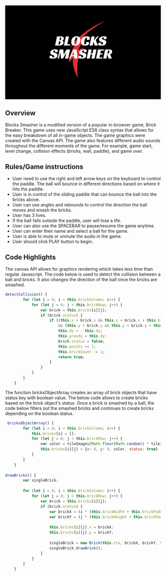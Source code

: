 ![](https://github.com/sushilt553/Blocks-Smasher/blob/master/dist/assets/paddle/blocks_smasher.png)

## Overview
Blocks Smasher is a modified version of a popular in-browser game, Brick Breaker.
This game uses new JavaScript ES6 class syntax that allows for the easy breakdown of all in-game objects. The game graphics were created with the Canvas API. The game also features different audio sounds throughout the different moments of the game. For example, game start, level change, collision effects (bricks, wall, paddle), and game over. 

## Rules/Game instructions
* User need to use the right and left arrow keys on the keyboard to control the paddle. The ball will bounce in different directions based on where it hits the paddle. 
* User is in control of the sliding paddle that can bounce the ball into the bricks above. 
* User can use angles and rebounds to control the direction the ball moves and smash the bricks. 
* User has 3 lives. 
* If the ball falls outside the paddle, user will lose a life. 
* User can also use the SPACEBAR to pause/resume the game anytime.
* User can enter their name and select a ball for the game.
* User is able to mute or unmute the audio in the game. 
* User should click PLAY button to begin.

## Code Highlights

The canvas API allows for graphics rendering which takes less time than regular Javascript. The code below is used to detect the collision between a ball and bricks. It also changes the direction of the ball once the bricks are smashed.

```javascript
detectCollision() {
        for (let i = 0; i < this.brickColumn; i++) {
            for (let j = 0; j < this.brickRow; j++) {
                var brick = this.bricks[i][j];
                if (brick.status) {
                    if ((this.x > brick.x && this.x < brick.x + this.brickWidth) 
                        && (this.y > brick.y && this.y < brick.y + this.brickHeight)) {
                        this.dy = - this.dy;
                        this.prevdy = this.dy;
                        brick.status = false;
                        this.points += 1;
                        this.brickCount -= 1;
                        return true;
                    }
                }
            }
        }
    }
```
The function bricksObjectArray creates an array of brick objects that have status key with boolean value. The below code allows to create bricks based on the brick object's status. Once a brick is smashed by a ball, the code below filters out the smashed bricks and continues to create bricks depending on the boolean status.  

```javascript
 bricksObjectArray() {
        for (let i = 0; i < this.brickColumn; i++) {
            this.bricks[i] = [];
            for (let j = 0; j < this.brickRow; j++) {
                var color = tileImages[Math.floor(Math.random() * tileImages.length)]
                this.bricks[i][j] = {x: 0, y: 0, color, status: true}
            }
        }
    }

drawBricks() {
        var singleBrick;

        for (let i = 0; i < this.brickColumn; i++) {
            for (let j = 0; j < this.brickRow; j++) {
                var brick = this.bricks[i][j];
                if (brick.status) {
                    var brickX = (i * (this.brickWidth + this.brickPadding)) + this.sidePadding;
                    var brickY = (j * (this.brickHeight + this.brickPadding)) + this.sidePadding;

                    this.bricks[i][j].x = brickX;
                    this.bricks[i][j].y = brickY;

                    singleBrick = new Brick(this.ctx, brickX, brickY, this.brickWidth, this.brickHeight, brick.color);
                    singleBrick.drawBrick();
                }
            }
        }
    }
```

